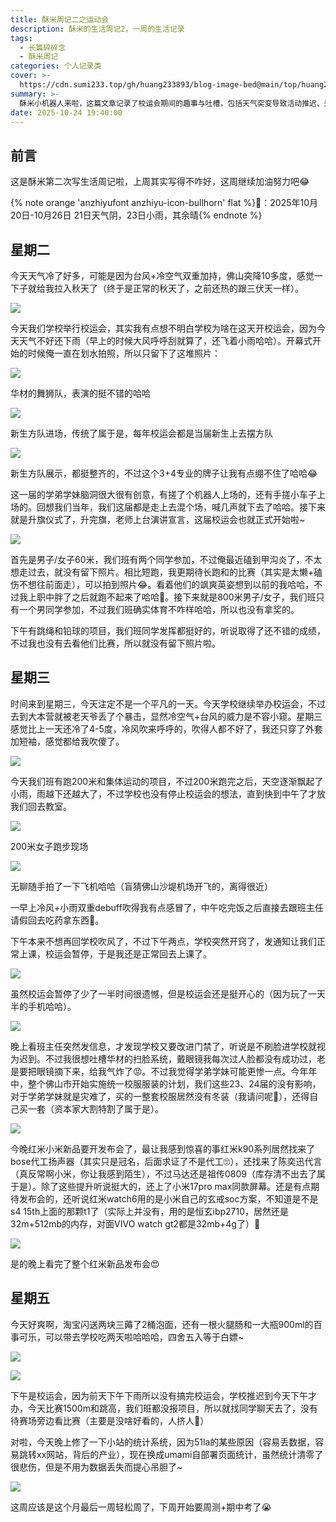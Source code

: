 ```yaml
---
title: 酥米周记二之运动会
description: 酥米的生活周记2，一周的生活记录
tags:
  - 长篇碎碎念
  - 酥米周记
categories: 个人记录类
cover: >-
  https://cdn.sumi233.top/gh/huang233893/blog-image-bed@main/top/huang233893/imgs/blog/w2-6.jpg
summary: >-
  酥米小机器人来啦，这篇文章记录了校运会期间的趣事与吐槽，包括天气突变导致活动推迟、运动会项目如短跑长跑跳绳铅球的参与体验、新生创意方队和机器人表演的惊喜，以及对学校门禁系统和红米新品发布会的调侃，还提到了校服更换和统计系统调整等琐事，整体展现了校园生活的多样与无奈。
date: 2025-10-24 19:40:00
---
```


## 前言

这是酥米第二次写生活周记啦，上周其实写得不咋好，这周继续加油努力吧😂

{% note orange 'anzhiyufont anzhiyu-icon-bullhorn' flat %}📅：2025年10月20日-10月26日 21日天气阴，23日小雨，其余晴{% endnote %}

## 星期二

今天天气冷了好多，可能是因为台风+冷空气双重加持，佛山突降10多度，感觉一下子就给我拉入秋天了（终于是正常的秋天了，之前还热的跟三伏天一样）。

![](https://cdn.sumi233.top/gh/huang233893/blog-image-bed@main/top/huang233893/imgs/blog/w2-8.jpg)

今天我们学校举行校运会，其实我有点想不明白学校为啥在这天开校运会，因为今天天气不好还下雨（早上的时候大风呼呼刮就算了，还飞着小雨哈哈）。开幕式开始的时候俺一直在划水拍照，所以只留下了这堆照片：

![](https://cdn.sumi233.top/gh/huang233893/blog-image-bed@main/top/huang233893/imgs/blog/w2-1.jpg)

华材的舞狮队，表演的挺不错的哈哈

![](https://cdn.sumi233.top/gh/huang233893/blog-image-bed@main/top/huang233893/imgs/blog/w2-2.jpg)

新生方队进场，传统了属于是，每年校运会都是当届新生上去摆方队

![](https://cdn.sumi233.top/gh/huang233893/blog-image-bed@main/top/huang233893/imgs/blog/w2-3.jpg)

新生方队展示，都挺整齐的，不过这个3+4专业的牌子让我有点绷不住了哈哈😂

这一届的学弟学妹脑洞很大很有创意，有搓了个机器人上场的，还有手搓小车子上场的。回想我们当年，我们这届都是走上去混个场，喊几声就下去了哈哈。接下来就是升旗仪式了，升完旗，老师上台演讲宣言，这届校运会也就正式开始啦~

![](https://cdn.sumi233.top/gh/huang233893/blog-image-bed@main/top/huang233893/imgs/blog/w2-4.jpg)

首先是男子/女子60米，我们班有两个同学参加，不过俺最近磕到甲沟炎了，不太想走过去，就没有留下照片。相比短跑，我更期待长跑和的比赛（其实是太懒+磕伤不想往前面走），可以拍到照片😂。看着他们的飒爽英姿想到以前的我哈哈，不过我上职中胖了之后就跑不起来了哈哈🌚。接下来就是800米男子/女子，我们班只有一个男同学参加，不过我们班确实体育不咋样哈哈，所以也没有拿奖的。

下午有跳绳和铅球的项目，我们班同学发挥都挺好的，听说取得了还不错的成绩，不过我也没有去看他们比赛，所以就没有留下照片啦。

## 星期三

时间来到星期三，今天注定不是一个平凡的一天。今天学校继续举办校运会，不过去到大本营就被老天爷丢了个暴击，显然冷空气+台风的威力是不容小窥。星期三感觉比上一天还冷了4-5度，冷风吹来呼呼的，吹得人都不好了，我还只穿了外套加短袖，感觉都给我吹傻了。

![](https://cdn.sumi233.top/gh/huang233893/blog-image-bed@main/top/huang233893/imgs/blog/w2-14.jpg)

今天我们班有跑200米和集体运动的项目，不过200米跑完之后，天空逐渐飘起了小雨，雨越下还越大了，不过学校也没有停止校运会的想法，直到快到中午了才放我们回去教室。

![](https://cdn.sumi233.top/gh/huang233893/blog-image-bed@main/top/huang233893/imgs/blog/w2-5.jpg)

200米女子跑步现场

![](https://cdn.sumi233.top/gh/huang233893/blog-image-bed@main/top/huang233893/imgs/blog/w2-6.jpg)

无聊随手拍了一下飞机哈哈（盲猜佛山沙堤机场开飞的，离得很近）


一早上冷风+小雨双重debuff吹得我有点感冒了，中午吃完饭之后直接去跟班主任请假回去吃药拿东西🌚。

下午本来不想再回学校吹风了，不过下午两点，学校突然开窍了，发通知让我们正常上课，校运会暂停，于是我还是正常回去上课了。

![](https://cdn.sumi233.top/gh/huang233893/blog-image-bed@main/top/huang233893/imgs/blog/w2-13.jpg)

虽然校运会暂停了少了一半时间很遗憾，但是校运会还是挺开心的（因为玩了一天半的手机哈哈）。

![](https://cdn.sumi233.top/gh/huang233893/blog-image-bed@main/top/huang233893/imgs/blog/w2-12.jpg)

晚上看班主任突然发信息，才发现学校又要改进门禁了，听说是不刷脸进学校就视为迟到。不过我很想吐槽华材的扫脸系统，戴眼镜我每次过人脸都没有成功过，老是要把眼镜摘下来，给我气炸了😡。不过我觉得学弟学妹可能更惨一点。今年年中，整个佛山市开始实施统一校服服装的计划，我们这些23、24届的没有影响，对于学弟学妹就是灾难了，买的一整套校服居然没有冬装（我请问呢🌝），还得自己买一套（资本家大割特割了属于是）。

![](https://cdn.sumi233.top/gh/huang233893/blog-image-bed@main/top/huang233893/imgs/blog/w2-11.jpg)

今晚红米小米新品要开发布会了，最让我感到惊喜的事红米k90系列居然找来了bose代工扬声器（其实只是冠名，后面求证了不是代工🙄），还找来了陈奕迅代言（真反常啊小米，你让我感到陌生），不过马达还是祖传0809（库存清不出去了属于是）。除了这些提升听说挺大的，还上了小米17pro max同款屏幕。还是有点期待发布会的，还听说红米watch6用的是小米自己的玄戒soc方案，不知道是不是s4 15th上面的那颗t1了（实际上并没有，用的是恒玄ibp2710，居然还是32m+512mb的内存，对面VIVO watch gt2都是32mb+4g了）🤔

![](https://cdn.sumi233.top/gh/huang233893/blog-image-bed@main/top/huang233893/imgs/blog/w2-7.jpg)

是的晚上看完了整个红米新品发布会😍


## 星期五

今天好爽啊，淘宝闪送两块三薅了2桶泡面，还有一根火腿肠和一大瓶900ml的百事可乐，可以带去学校吃两天啦哈哈哈，四舍五入等于白嫖~

![](https://cdn.sumi233.top/gh/huang233893/blog-image-bed@main/top/huang233893/imgs/blog/w2-9.jpg)

![](https://cdn.sumi233.top/gh/huang233893/blog-image-bed@main/top/huang233893/imgs/blog/w2-10.jpg)

下午是校运会，因为前天下午下雨所以没有搞完校运会，学校推迟到今天下午才办，今天比赛1500m和跳高，我们班都没报项目，所以就找同学聊天去了，没有待赛场旁边看比赛（主要是没啥好看的，人挤人🌚）

对啦，今天晚上修了一下小站的统计系统，因为51la的某些原因（容易丢数据，容易跳转xx网站，背后的产业），现在换成umami自部署页面统计，虽然统计清零了很悲伤，但是不用为数据丢失而提心吊胆了~

![](https://cdn.sumi233.top/gh/huang233893/blog-image-bed@main/top/huang233893/imgs/blog/u12.jpg)

这周应该是这个月最后一周轻松周了，下周开始要周测+期中考了😭